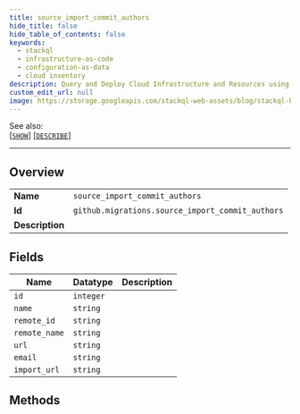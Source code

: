 ```yaml
---
title: source_import_commit_authors
hide_title: false
hide_table_of_contents: false
keywords:
  - stackql
  - infrastructure-as-code
  - configuration-as-data
  - cloud inventory
description: Query and Deploy Cloud Infrastructure and Resources using SQL
custom_edit_url: null
image: https://storage.googleapis.com/stackql-web-assets/blog/stackql-blog-post-featured-image.png
---
```

  
    
See also:   
[[` SHOW `]](/docs/language-spec/show) [[` DESCRIBE `]](/docs/language-spec/describe)  
* * * 
## Overview
<table><tbody>
<tr><td><b>Name</b></td><td><code>source_import_commit_authors</code></td></tr>
<tr><td><b>Id</b></td><td><code>github.migrations.source_import_commit_authors</code></td></tr>
<tr><td><b>Description</b></td><td></td></tr>
</tbody></table>

## Fields
| Name | Datatype | Description |
| ---- | -------- | ----------- |
| `id` | `integer` |  |
| `name` | `string` |  |
| `remote_id` | `string` |  |
| `remote_name` | `string` |  |
| `url` | `string` |  |
| `email` | `string` |  |
| `import_url` | `string` |  |
## Methods
